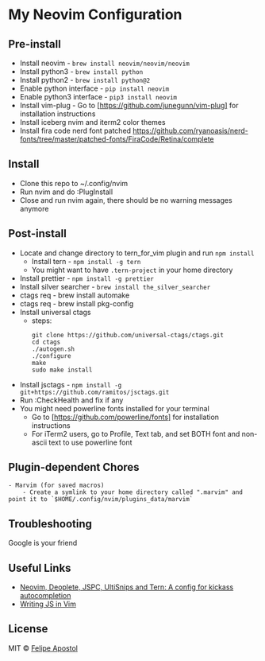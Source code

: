 # My Neovim Configuration

## Pre-install

- Install neovim - `brew install neovim/neovim/neovim`
- Install python3 - `brew install python`
- Install python2 - `brew install python@2`
- Enable python interface - `pip install neovim`
- Enable python3 interface - `pip3 install neovim`
- Install vim-plug - Go to [https://github.com/junegunn/vim-plug] for installation instructions
- Install iceberg nvim and iterm2 color themes
- Install fira code nerd font patched
https://github.com/ryanoasis/nerd-fonts/tree/master/patched-fonts/FiraCode/Retina/complete

## Install

- Clone this repo to ~/.config/nvim
- Run nvim and do :PlugInstall
- Close and run nvim again, there should be no warning messages anymore

## Post-install

- Locate and change directory to tern_for_vim plugin and run `npm install`
  - Install tern - `npm install -g tern`
  - You might want to have `.tern-project` in your home directory
- Install prettier - `npm install -g prettier`
- Install silver searcher - `brew install the_silver_searcher`
- ctags req - brew install automake
- ctags req - brew install pkg-config
- Install universal ctags
  - steps:
      ```
      git clone https://github.com/universal-ctags/ctags.git
      cd ctags
      ./autogen.sh 
      ./configure
      make
      sudo make install
      ```
- Install jsctags - `npm install -g git+https://github.com/ramitos/jsctags.git`
- Run :CheckHealth and fix if any
- You might need powerline fonts installed for your terminal
  - Go to [https://github.com/powerline/fonts] for installation instructions
  - For iTerm2 users, go to Profile, Text tab, and set BOTH font and non-ascii text to use powerline font

## Plugin-dependent Chores
    - Marvim (for saved macros)
        - Create a symlink to your home directory called ".marvim" and point it to `$HOME/.config/nvim/plugins_data/marvim`

## Troubleshooting

Google is your friend

## Useful Links

- [Neovim, Deoplete, JSPC, UltiSnips and Tern: A config for kickass autocompletion](https://www.gregjs.com/vim/2016/neovim-deoplete-jspc-ultisnips-and-tern-a-config-for-kickass-autocompletion/)
- [Writing JS in Vim](https://medium.com/@alexlafroscia/writing-js-in-vim-4c971a95fd49)

## License

MIT © [Felipe Apostol](https://github.com/flipjs)
